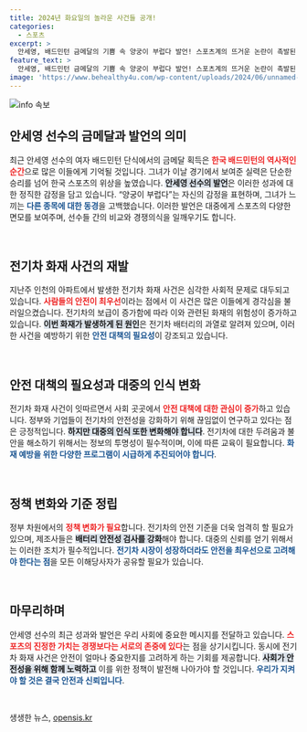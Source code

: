 ```yaml
---
title: 2024년 화요일의 놀라운 사건들 공개!
categories:
  - 스포츠
excerpt: >
  안세영, 배드민턴 금메달의 기쁨 속 양궁이 부럽다 발언! 스포츠계의 뜨거운 논란이 촉발된 이유는 무엇일까요? 또한, 인천 아파트 전기차 화재 여파가 가라앉지 않은 가운데 또 다른 화재 소식이 전해집니다. 안전 대책이 시급합니다!
feature_text: >
  안세영, 배드민턴 금메달의 기쁨 속 양궁이 부럽다 발언! 스포츠계의 뜨거운 논란이 촉발된 이유는 무엇일까요? 또한, 인천 아파트 전기차 화재 여파가 가라앉지 않은 가운데 또 다른 화재 소식이 전해집니다. 안전 대책이 시급합니다!
image: 'https://www.behealthy4u.com/wp-content/uploads/2024/06/unnamed-file.png'
---
```


<p><img src="https://www.behealthy4u.com/wp-content/uploads/2024/06/unnamed-file.png" alt="info 속보" /></p>

<h2 data-ke-size="size26">안세영 선수의 금메달과 발언의 의미</h2>

<p data-ke-size="size16">최근 안세영 선수의 여자 배드민턴 단식에서의 금메달 획득은 <b><span style="color: #ee2323;">한국 배드민턴의 역사적인 순간</span></b>으로 많은 이들에게 기억될 것입니다. 그녀가 이날 경기에서 보여준 실력은 단순한 승리를 넘어 한국 스포츠의 위상을 높였습니다. <b><span style="background-color: #21538527;">안세영 선수의 발언</span></b>은 이러한 성과에 대한 정직한 감정을 담고 있습니다. “양궁이 부럽다”는 자신의 감정을 표현하며, 그녀가 느끼는 <b><span style="color: #1a5490;">다른 종목에 대한 동경</span></b>을 고백했습니다. 이러한 발언은 대중에게 스포츠의 다양한 면모를 보여주며, 선수들 간의 비교와 경쟁의식을 일깨우기도 합니다.</p>

<p data-ke-size="size16">&nbsp;</p>

<h2 data-ke-size="size26">전기차 화재 사건의 재발</h2>

<p data-ke-size="size16">지난주 인천의 아파트에서 발생한 전기차 화재 사건은 심각한 사회적 문제로 대두되고 있습니다. <b><span style="color: #ee2323;">사람들의 안전이 최우선</span></b>이라는 점에서 이 사건은 많은 이들에게 경각심을 불러일으켰습니다. 전기차의 보급이 증가함에 따라 이와 관련된 화재의 위험성이 증가하고 있습니다. <b><span style="background-color: #21538527;">이번 화재가 발생하게 된 원인</span></b>은 전기차 배터리의 과열로 알려져 있으며, 이러한 사건을 예방하기 위한 <b><span style="color: #1a5490;">안전 대책의 필요성</span></b>이 강조되고 있습니다.</p>

<p data-ke-size="size16">&nbsp;</p>

<h2 data-ke-size="size26">안전 대책의 필요성과 대중의 인식 변화</h2>

<p data-ke-size="size16">전기차 화재 사건이 잇따르면서 사회 곳곳에서 <b><span style="color: #ee2323;">안전 대책에 대한 관심이 증가</span></b>하고 있습니다. 정부와 기업들이 전기차의 안전성을 강화하기 위해 끊임없이 연구하고 있다는 점은 긍정적입니다. <b><span style="background-color: #21538527;">하지만 대중의 인식 또한 변화해야 합니다</span></b>. 전기차에 대한 두려움과 불안을 해소하기 위해서는 정보의 투명성이 필수적이며, 이에 따른 교육이 필요합니다. <b><span style="color: #1a5490;">화재 예방을 위한 다양한 프로그램이 시급하게 추진되어야 합니다</span></b>.</p>

<p data-ke-size="size16">&nbsp;</p>

<h2 data-ke-size="size26">정책 변화와 기준 정립</h2>

<p data-ke-size="size16">정부 차원에서의 <b><span style="color: #ee2323;">정책 변화가 필요</span></b>합니다. 전기차의 안전 기준을 더욱 엄격히 할 필요가 있으며, 제조사들은 <b><span style="background-color: #21538527;">배터리 안전성 검사를 강화</span></b>해야 합니다. 대중의 신뢰를 얻기 위해서는 이러한 조치가 필수적입니다. <b><span style="color: #1a5490;">전기차 시장이 성장하더라도 안전을 최우선으로 고려해야 한다는 점</span></b>을 모든 이해당사자가 공유할 필요가 있습니다.</p>

<p data-ke-size="size16">&nbsp;</p>

<h2 data-ke-size="size26">마무리하며</h2>

<p data-ke-size="size16">안세영 선수의 최근 성과와 발언은 우리 사회에 중요한 메시지를 전달하고 있습니다. <b><span style="color: #ee2323;">스포츠의 진정한 가치는 경쟁보다는 서로의 존중에 있다</span></b>는 점을 상기시킵니다. 동시에 전기차 화재 사건은 안전이 얼마나 중요한지를 고려하게 하는 기회를 제공합니다. <b><span style="background-color: #21538527;">사회가 안전성을 위해 함께 노력하고</span></b> 이를 위한 정책이 발전해 나아가야 할 것입니다. <b><span style="color: #1a5490;">우리가 지켜야 할 것은 결국 안전과 신뢰입니다</span></b>.</p>

<p data-ke-size="size16">&nbsp;</p>
생생한 뉴스, <a href="https://opensis.kr" rel="dofollow">opensis.kr</a>


